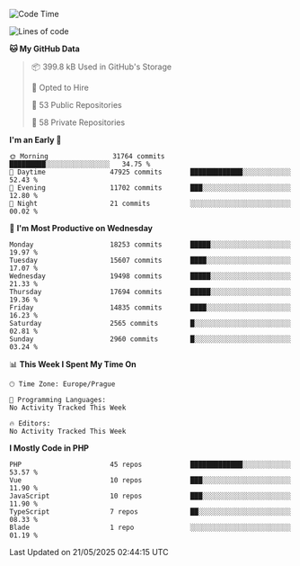 <!--START_SECTION:waka-->
![Code Time](http://img.shields.io/badge/Code%20Time-1%2C584%20hrs%203%20mins-blue)

![Lines of code](https://img.shields.io/badge/From%20Hello%20World%20I%27ve%20Written-26.9%20million%20lines%20of%20code-blue)

**🐱 My GitHub Data** 

> 📦 399.8 kB Used in GitHub's Storage 
 > 
> 💼 Opted to Hire
 > 
> 📜 53 Public Repositories 
 > 
> 🔑 58 Private Repositories 
 > 
**I'm an Early 🐤** 

```text
🌞 Morning                31764 commits       █████████░░░░░░░░░░░░░░░░   34.75 % 
🌆 Daytime                47925 commits       █████████████░░░░░░░░░░░░   52.43 % 
🌃 Evening                11702 commits       ███░░░░░░░░░░░░░░░░░░░░░░   12.80 % 
🌙 Night                  21 commits          ░░░░░░░░░░░░░░░░░░░░░░░░░   00.02 % 
```
📅 **I'm Most Productive on Wednesday** 

```text
Monday                   18253 commits       █████░░░░░░░░░░░░░░░░░░░░   19.97 % 
Tuesday                  15607 commits       ████░░░░░░░░░░░░░░░░░░░░░   17.07 % 
Wednesday                19498 commits       █████░░░░░░░░░░░░░░░░░░░░   21.33 % 
Thursday                 17694 commits       █████░░░░░░░░░░░░░░░░░░░░   19.36 % 
Friday                   14835 commits       ████░░░░░░░░░░░░░░░░░░░░░   16.23 % 
Saturday                 2565 commits        █░░░░░░░░░░░░░░░░░░░░░░░░   02.81 % 
Sunday                   2960 commits        █░░░░░░░░░░░░░░░░░░░░░░░░   03.24 % 
```


📊 **This Week I Spent My Time On** 

```text
🕑︎ Time Zone: Europe/Prague

💬 Programming Languages: 
No Activity Tracked This Week

🔥 Editors: 
No Activity Tracked This Week
```

**I Mostly Code in PHP** 

```text
PHP                      45 repos            █████████████░░░░░░░░░░░░   53.57 % 
Vue                      10 repos            ███░░░░░░░░░░░░░░░░░░░░░░   11.90 % 
JavaScript               10 repos            ███░░░░░░░░░░░░░░░░░░░░░░   11.90 % 
TypeScript               7 repos             ██░░░░░░░░░░░░░░░░░░░░░░░   08.33 % 
Blade                    1 repo              ░░░░░░░░░░░░░░░░░░░░░░░░░   01.19 % 
```




 Last Updated on 21/05/2025 02:44:15 UTC
<!--END_SECTION:waka-->
<!--
**AlexKratky/AlexKratky** is a ✨ _special_ ✨ repository because its `README.md` (this file) appears on your GitHub profile.

Here are some ideas to get you started:

- 🔭 I’m currently working on ...
- 🌱 I’m currently learning ...
- 👯 I’m looking to collaborate on ...
- 🤔 I’m looking for help with ...
- 💬 Ask me about ...
- 📫 How to reach me: ...
- 😄 Pronouns: ...
- ⚡ Fun fact: ...
-->
